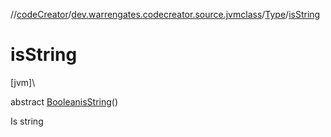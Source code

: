 //[codeCreator](../../../index.md)/[dev.warrengates.codecreator.source.jvmclass](../index.md)/[Type](index.md)/[isString](is-string.md)

# isString

[jvm]\

abstract [Boolean](https://docs.oracle.com/javase/8/docs/api/java/lang/Boolean.html)[isString](is-string.md)()

Is string
